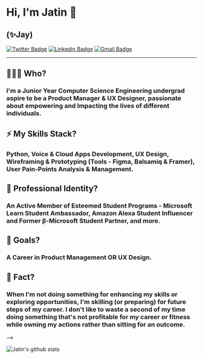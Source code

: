 # Hi, I'm Jatin 👋
## (✨Jay)
[![Twitter Badge](https://img.shields.io/badge/-@Jpandya26-1ca0f1?style=flat-square&labelColor=1ca0f1&logo=twitter&logoColor=white&link=https://twitter.com/Jpandya26)](https://twitter.com/Jpandya26) [![Linkedin Badge](https://img.shields.io/badge/-JatinPandya-blue?style=flat-square&logo=Linkedin&logoColor=white&link=https://www.linkedin.com/in/jatinjpnd268/)](https://www.linkedin.com/in/jatinjpnd268/)
[![Gmail Badge](https://img.shields.io/badge/-jatinjpnd268@gmail.com-c14438?style=flat-square&logo=Gmail&logoColor=white&link=mailto:jatinjpnd268@gmail.com)](mailto:jatinjpnd268@gmail.com)

---

## 🧑🏻‍💼 Who?
### I'm a Junior Year Computer Science Engineering undergrad aspire to be a Product Manager & UX Designer, passionate about empowering and Impacting the lives of different individuals.

## ⚡ My Skills Stack?
### Python, Voice & Cloud Apps Development, UX Design, Wireframing & Prototyping (Tools - Figma, Balsamiq & Framer), User Pain-Points Analysis & Management. 

## 🌱 Professional Identity?
### An Active Member of Esteemed Student Programs - Microsoft Learn Student Ambassador, Amazon Alexa Student Influencer and Former β-Microsoft Student Partner, and more.

## 🤔 Goals?
### A Career in Product Management OR UX Design.

## 🤖 Fact? 
### When I'm not doing something for enhancing my skills or exploring opportunities, I'm skilling (or preparing) for future steps of my career. I don't like to waste a second of my time doing something that's not profitable for my career or fitness while owning my actions rather than sitting for an outcome.
--> 

![Jatin's github stats](https://github-readme-stats.vercel.app/api?username=Jatinpandya26&show_icons=true)
